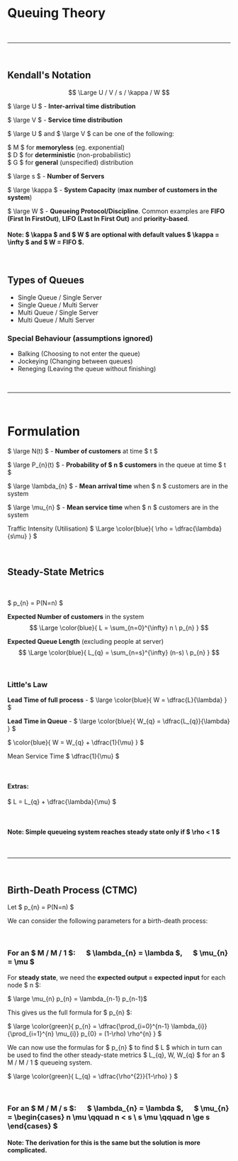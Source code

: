 # Queuing Theory

</br><hr></br>

## Kendall's Notation

$$ \Large U / V / s / \kappa / W $$

$ \large U $ - **Inter-arrival time distribution**

$ \large V $ - **Service time distribution**

$ \large U $ and $ \large V $ can be one of the following: </br>

$ M $ for **memoryless** (eg. exponential) </br>
$ D $ for **deterministic** (non-probabilistic) </br>
$ G $ for **general** (unspecified) distribution </br>

$ \large s $ - **Number of Servers**

$ \large \kappa $ - **System Capacity** (**max number of customers in the system**)

$ \large W $ - **Queueing Protocol/Discipline**. Common examples are **FIFO (First In FirstOut)**, **LIFO (Last In First Out)** and **priority-based**.

#### Note: $ \kappa $ and $ W $ are optional with default values $ \kappa = \infty $ and $ W = FIFO $.


</br>

## Types of Queues

- Single Queue / Single Server
- Single Queue / Multi Server
- Multi Queue / Single Server
- Multi Queue / Multi Server

### Special Behaviour (assumptions ignored)

- Balking (Choosing to not enter the queue)
- Jockeying (Changing between queues)
- Reneging (Leaving the queue without finishing)

</br><hr></br>

# Formulation

$ \large N(t) $ - **Number of customers** at time $ t $

$ \large P_{n}(t) $ - **Probability of $ n $ customers** in the queue at time $ t $

$ \large \lambda_{n} $ - **Mean arrival time** when $ n $ customers are in the system

$ \large \mu_{n} $ - **Mean service time** when $ n $ customers are in the system

Traffic Intensity (Utilisation) $ \Large \color{blue}{ \rho = \dfrac{\lambda}{s\mu} } $

</br>

## Steady-State Metrics

</br>

$ p_{n} = P(N=n) $

**Expected Number of customers** in the system
$$ \Large \color{blue}{ L = \sum_{n=0}^{\infty} n \ p_{n} } $$

**Expected Queue Length** (excluding people at server) 
$$ \Large \color{blue}{ L_{q} = \sum_{n=s}^{\infty} (n-s) \ p_{n} } $$


</br>

### Little's Law

**Lead Time of full process** - $ \large \color{blue}{ W = \dfrac{L}{\lambda} } $

**Lead Time in Queue** - $ \large \color{blue}{ W_{q} = \dfrac{L_{q}}{\lambda} } $

$ \color{blue}{ W = W_{q} + \dfrac{1}{\mu} } $

Mean Service Time $ \dfrac{1}{\mu} $

</br>

#### Extras:
$ L = L_{q} + \dfrac{\lambda}{\mu} $


</br>

#### Note: Simple queueing system reaches steady state only if $ \rho < 1 $

</br><hr></br>

## Birth-Death Process (CTMC)

Let $ p_{n} = P(N=n) $

We can consider the following parameters for a birth-death process:

</br>

### For an $ M / M / 1 $: &emsp; $ \lambda_{n} = \lambda $, &emsp; $ \mu_{n} = \mu $

For **steady state**, we need the **expected output = expected input** for each node $ n $:

$ \large \mu_{n} p_{n} = \lambda_{n-1} p_{n-1}$

This gives us the full formula for $ p_{n} $:

$ \large \color{green}{ p_{n} = \dfrac{\prod_{i=0}^{n-1} \lambda_{i}}{\prod_{i=1}^{n} \mu_{i}} p_{0} = (1-\rho) \rho^{n} } $

We can now use the formulas for $ p_{n} $ to find $ L $  which in turn can be used to find the other steady-state metrics $ L_{q}, W, W_{q} $ for an $ M / M / 1 $ queueing system.

$ \large \color{green}{ L_{q} = \dfrac{\rho^{2}}{1-\rho} } $


</br>

### For an $ M / M / s $: &emsp; $ \lambda_{n} = \lambda $, &emsp; $ \mu_{n} = \begin{cases} n \mu \qquad n < s \\ s \mu \qquad n \ge s \end{cases} $

#### Note: The derivation for this is the same but the solution is more complicated.




